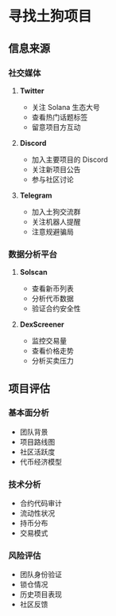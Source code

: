 # 寻找土狗项目

## 信息来源

### 社交媒体
1. **Twitter**
   - 关注 Solana 生态大号
   - 查看热门话题标签
   - 留意项目方互动

2. **Discord**
   - 加入主要项目的 Discord
   - 关注新项目公告
   - 参与社区讨论

3. **Telegram**
   - 加入土狗交流群
   - 关注机器人提醒
   - 注意规避骗局

### 数据分析平台
1. **Solscan**
   - 查看新币列表
   - 分析代币数据
   - 验证合约安全性

2. **DexScreener**
   - 监控交易量
   - 查看价格走势
   - 分析买卖压力

## 项目评估

### 基本面分析
- 团队背景
- 项目路线图
- 社区活跃度
- 代币经济模型

### 技术分析
- 合约代码审计
- 流动性状况
- 持币分布
- 交易模式

### 风险评估
- 团队身份验证
- 锁仓情况
- 历史项目表现
- 社区反馈 
